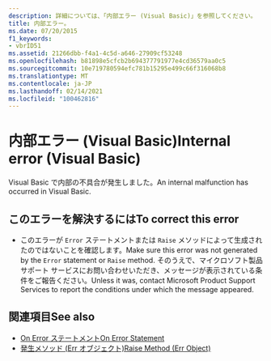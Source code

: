 ```yaml
---
description: 詳細については、「内部エラー (Visual Basic)」を参照してください。
title: 内部エラー。
ms.date: 07/20/2015
f1_keywords:
- vbrID51
ms.assetid: 21266dbb-f4a1-4c5d-a646-27909cf53248
ms.openlocfilehash: b81898e5cfcb2b694377791977e4cd36579aa0c5
ms.sourcegitcommit: 10e719780594efc781b15295e499c66f316068b8
ms.translationtype: MT
ms.contentlocale: ja-JP
ms.lasthandoff: 02/14/2021
ms.locfileid: "100462816"
---
```

# <a name="internal-error-visual-basic"></a><span data-ttu-id="da3be-103">内部エラー (Visual Basic)</span><span class="sxs-lookup"><span data-stu-id="da3be-103">Internal error (Visual Basic)</span></span>

<span data-ttu-id="da3be-104">Visual Basic で内部の不具合が発生しました。</span><span class="sxs-lookup"><span data-stu-id="da3be-104">An internal malfunction has occurred in Visual Basic.</span></span>  
  
## <a name="to-correct-this-error"></a><span data-ttu-id="da3be-105">このエラーを解決するには</span><span class="sxs-lookup"><span data-stu-id="da3be-105">To correct this error</span></span>  
  
- <span data-ttu-id="da3be-106">このエラーが `Error` ステートメントまたは `Raise` メソッドによって生成されたのではないことを確認します。</span><span class="sxs-lookup"><span data-stu-id="da3be-106">Make sure this error was not generated by the `Error` statement or `Raise` method.</span></span> <span data-ttu-id="da3be-107">そのうえで、マイクロソフト製品サポート サービスにお問い合わせいただき、メッセージが表示されている条件をご報告ください。</span><span class="sxs-lookup"><span data-stu-id="da3be-107">Unless it was, contact Microsoft Product Support Services to report the conditions under which the message appeared.</span></span>  
  
## <a name="see-also"></a><span data-ttu-id="da3be-108">関連項目</span><span class="sxs-lookup"><span data-stu-id="da3be-108">See also</span></span>

- [<span data-ttu-id="da3be-109">On Error ステートメント</span><span class="sxs-lookup"><span data-stu-id="da3be-109">On Error Statement</span></span>](../language-reference/statements/on-error-statement.md)
- [<span data-ttu-id="da3be-110">発生メソッド (Err オブジェクト)</span><span class="sxs-lookup"><span data-stu-id="da3be-110">Raise Method (Err Object)</span></span>](xref:Microsoft.VisualBasic.ErrObject.Raise%2A)
